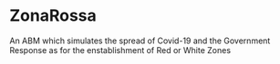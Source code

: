 # ZonaRossa
An ABM which simulates the spread of Covid-19 and the Government Response as for the enstablishment of Red or White Zones
